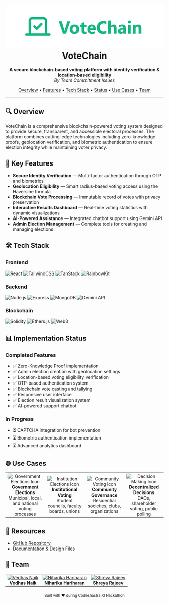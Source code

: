 <h1 align="center">
  <img src="https://github.com/NaikVedhas/VoteChain/blob/main/Frontend/public/1.png?raw=true" alt="VoteChain Logo" />
  <br>
  VoteChain
</h1>

<p align="center">
  <b>A secure blockchain-based voting platform with identity verification & location-based eligibility</b>
  <br>
  <i>By Team Commitment Issues</i>
</p>

<p align="center">
  <a href="#-overview">Overview</a> •
  <a href="#-key-features">Features</a> •
  <a href="#-tech-stack">Tech Stack</a> •
  <a href="#-implementation-status">Status</a> •
  <a href="#-use-cases">Use Cases</a> •
  <a href="#-team">Team</a>
</p>

---

## 🔍 Overview

VoteChain is a comprehensive blockchain-powered voting system designed to provide secure, transparent, and accessible electoral processes. The platform combines cutting-edge technologies including zero-knowledge proofs, geolocation verification, and biometric authentication to ensure election integrity while maintaining voter privacy.

## 🔐 Key Features

- **Secure Identity Verification** — Multi-factor authentication through OTP and biometrics
- **Geolocation Eligibility** — Smart radius-based voting access using the Haversine formula
- **Blockchain Vote Processing** — Immutable record of votes with privacy preservation
- **Interactive Results Dashboard** — Real-time voting statistics with dynamic visualizations
- **AI-Powered Assistance** — Integrated chatbot support using Gemini API
- **Admin Election Management** — Complete tools for creating and managing elections

## 🛠️ Tech Stack

### Frontend
<p>
  <img src="https://img.shields.io/badge/React-20232A?style=for-the-badge&logo=react&logoColor=61DAFB" alt="React" />
  <img src="https://img.shields.io/badge/TailwindCSS-38B2AC?style=for-the-badge&logo=tailwind-css&logoColor=white" alt="TailwindCSS" />
  <img src="https://img.shields.io/badge/TanStack_Query-FF4154?style=for-the-badge&logo=react-query&logoColor=white" alt="TanStack" />
  <img src="https://img.shields.io/badge/RainbowKit-8B5CF6?style=for-the-badge" alt="RainbowKit" />
</p>

### Backend
<p>
  <img src="https://img.shields.io/badge/Node.js-339933?style=for-the-badge&logo=nodedotjs&logoColor=white" alt="Node.js" />
  <img src="https://img.shields.io/badge/Express-000000?style=for-the-badge&logo=express&logoColor=white" alt="Express" />
  <img src="https://img.shields.io/badge/MongoDB-4EA94B?style=for-the-badge&logo=mongodb&logoColor=white" alt="MongoDB" />
  <img src="https://img.shields.io/badge/Gemini_API-4285F4?style=for-the-badge&logo=google&logoColor=white" alt="Gemini API" />
</p>

### Blockchain
<p>
  <img src="https://img.shields.io/badge/Solidity-363636?style=for-the-badge&logo=solidity&logoColor=white" alt="Solidity" />
  <img src="https://img.shields.io/badge/ethers.js-3C3C3D?style=for-the-badge&logo=ethereum&logoColor=white" alt="Ethers.js" />
  <img src="https://img.shields.io/badge/Web3-F16822?style=for-the-badge&logo=web3.js&logoColor=white" alt="Web3" />
</p>

## 📊 Implementation Status

### Completed Features
- ✅ Zero-Knowledge Proof implementation
- ✅ Admin election creation with geolocation settings
- ✅ Location-based voting eligibility verification
- ✅ OTP-based authentication system
- ✅ Blockchain vote casting and tallying
- ✅ Responsive user interface
- ✅ Election result visualization system
- ✅ AI-powered support chatbot

### In Progress
- ⏳ CAPTCHA integration for bot prevention
- ⏳ Biometric authentication implementation
- ⏳ Advanced analytics dashboard

## 🌐 Use Cases

<table>
  <tr>
    <td width="25%" align="center">
      <img src="/api/placeholder/64/64" alt="Government Elections Icon" /><br>
      <b>Government Elections</b><br>
      Municipal, local, and national voting processes
    </td>
    <td width="25%" align="center">
      <img src="/api/placeholder/64/64" alt="Institution Elections Icon" /><br>
      <b>Institutional Voting</b><br>
      Student councils, faculty boards, unions
    </td>
    <td width="25%" align="center">
      <img src="/api/placeholder/64/64" alt="Community Voting Icon" /><br>
      <b>Community Governance</b><br>
      Residential societies, clubs, organizations
    </td>
    <td width="25%" align="center">
      <img src="/api/placeholder/64/64" alt="Decision Making Icon" /><br>
      <b>Decentralized Decisions</b><br>
      DAOs, shareholder voting, public polling
    </td>
  </tr>
</table>

## 🔗 Resources

- [GitHub Repository](https://github.com/NaikVedhas/Codeshastra_XI_Committment_issues)
- [Documentation & Design Files](https://drive.google.com/drive/u/0/folders/1oBQ49Q__0LfoHegVOLVAGkkM3FmTwxIg)

## 👥 Team

<div align="center">
  <table>
    <tr>
      <td align="center">
        <a href="https://github.com/NaikVedhas">
          <img src="/api/placeholder/100/100" width="100px" alt="Vedhas Naik" /><br />
          <b>Vedhas Naik</b>
        </a>
      </td>
      <td align="center">
        <a href="https://github.com/niharikah005">
          <img src="/api/placeholder/100/100" width="100px" alt="Niharika Hariharan" /><br />
          <b>Niharika Hariharan</b>
        </a>
      </td>
      <td align="center">
        <a href="https://github.com/ShreyaR2">
          <img src="/api/placeholder/100/100" width="100px" alt="Shreya Rajeev" /><br />
          <b>Shreya Rajeev</b>
        </a>
      </td>
    </tr>
  </table>
</div>

<p align="center">
  <sub>Built with ❤️ during Codeshastra XI Hackathon</sub>
</p>
